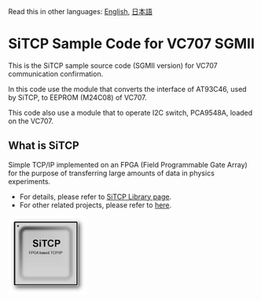 Read this in other languages: [English](README.md), [日本語](README.ja.md)

# SiTCP Sample Code for VC707 SGMII

This is the SiTCP sample source code (SGMII version) for VC707 communication confirmation.

In this code use the module that converts the interface of AT93C46, used by SiTCP, to EEPROM (M24C08) of VC707.

This code also use a module that to operate I2C switch, PCA9548A, loaded on the VC707.


## What is SiTCP

Simple TCP/IP implemented on an FPGA (Field Programmable Gate Array) for the purpose of transferring large amounts of data in physics experiments.

* For details, please refer to [SiTCP Library page](https://www.bbtech.co.jp/en/products/sitcp-library/).
* For other related projects, please refer to [here](https://github.com/BeeBeansTechnologies).

![SiTCP](sitcp.png)
